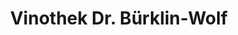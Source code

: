 ---
title: "Vinothek Dr. Bürklin-Wolf"
url: /wachenheim-an-der-weinstrasse/vinothek-dr-buerklin-wolf/
shop: Spirituosen
---